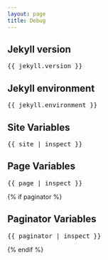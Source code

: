 ```yaml
---
layout: page
title: Debug
---
```


## Jekyll version

<pre>{{ jekyll.version }}</pre>

## Jekyll environment

<pre>{{ jekyll.environment }}</pre>

## Site Variables

<pre>{{ site | inspect }}</pre>

## Page Variables

<pre>{{ page | inspect }}</pre>

{% if paginator %}
## Paginator Variables

<pre>{{ paginator | inspect }}</pre>
{% endif %}
